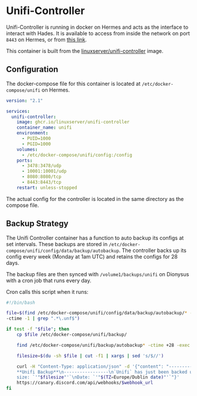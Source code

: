 # Unifi-Controller

Unifi-Controller is running in docker on Hermes and acts as the interface to interact with Hades. It is available to
access from inside the network on port `8443` on Hermes, or from [this link](https://192.168.1.3:8443/).

This container is built from the [linuxserver/unifi-controller](https://hub.docker.com/r/linuxserver/unifi-controller) image.

## Configuration

The docker-compose file for this container is located at `/etc/docker-compose/unifi` on Hermes.

```yaml
version: "2.1"

services:
  unifi-controller:
    image: ghcr.io/linuxserver/unifi-controller
    container_name: unifi
    environment:
      - PUID=1000
      - PGID=1000
    volumes:
      - /etc/docker-compose/unifi/config:/config
    ports:
      - 3478:3478/udp
      - 10001:10001/udp
      - 8080:8080/tcp
      - 8443:8443/tcp
    restart: unless-stopped
```

The actual config for the controller is located in the same directory as the compose file.

## Backup Strategy

The Unifi Controller container has a function to auto backup its configs at set intervals. These backups are stored in `/etc/docker-compose/unifi/config/data/backup/autobackup`.
The controller backs up its config every week (Monday at 1am UTC) and retains the configs for 28 days.

The backup files are then synced with `/volume1/backups/unifi` on Dionysus with a cron job that runs every day.

Cron calls this script when it runs:

```bash
#!/bin/bash

file=$(find /etc/docker-compose/unifi/config/data/backup/autobackup/* -type f 
-ctime -1 | grep ".*\.unf$")

if test -f "$file"; then
    cp $file /etc/docker-compose/unifi/backup/

    find /etc/docker-compose/unifi/backup/autobackup* -ctime +28 -exec rm {} \;

    filesize=$(du -sh $file | cut -f1 | xargs | sed 's/$//')

    curl -H "Content-Type: application/json" -d '{"content": "-----------------\n
    **Unifi Backup**\n-----------------\n`Unifi` has just been backed up!\nFile 
    size: `'"$filesize"'`\nDate: `'"$(TZ=Europe/Dublin date)"'`"}' 
    https://canary.discord.com/api/webhooks/$webhook_url
fi
```
